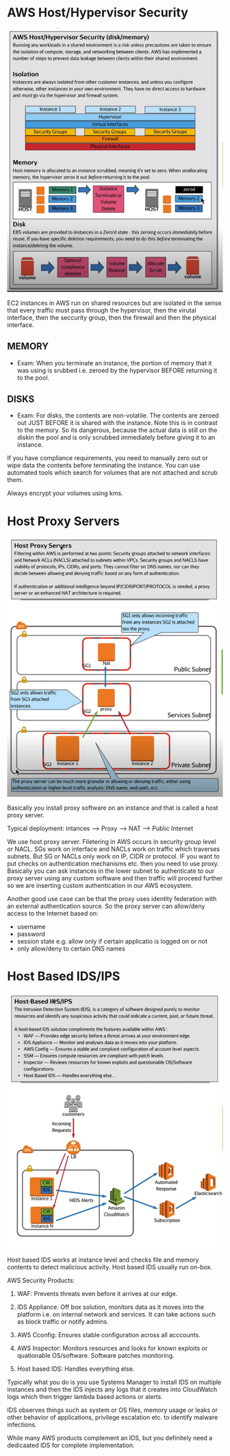 # AWS Host/Hypervisor Security

![stack Overflow](https://github.com/uashraf1981/AWS/blob/master/Security/hostandhypervisorsecurity.png)

EC2 instances in AWS run on shared resources but are isolated in the sense that every traffic must pass through the hypervisor, then the virutal interface, then the seccurity group, then the firewall and then the physical interface.

MEMORY
------
* Exam: When you terminate an instance, the portion of memory that it was using is srubbed i.e. zeroed by the hypervisor BEFORE returning it to the pool.

DISKS
-----
* Exam: For disks, the contents are non-volatile. The contents are zeroed out JUST BEFORE it is shared with the instance. Note this is in contrast to the memory. So its dangerous, because the actual data is still on the diskin the pool and is only scrubbed immediately before giving it to an instance.

If you have compliance requirements, you need to manually zero out or wipe data the contents before terminating the instance.
You can use automated tools which search for volumes that are not attached and scrub them.

Always encrypt your volumes using kms.

# Host Proxy Servers
![stack Overflow](https://github.com/uashraf1981/AWS/blob/master/Security/hostproxyservers.png)

Basically you install proxy software on an instance and that is called a host proxy server.

Typical deployment: intances --> Proxy --> NAT --> Public Internet

We use host proxy server. Filetering in AWS occurs in security group level or NACL. SGs work on interface and NACLs work on traffic which traverses subnets. But SG or NACLs only work on IP, CIDR or protocol. IF you want to put checks on authentication mechanisms etc. then you need to use proxy. Basically you can ask instances in the lower subnet to authenticate to our proxy server using any custom software and then traffic will proceed further so we are inserting custom authentication in our AWS ecosystem.

Another good use case can be that the proxy uses identity federation with an external authentication source. So the proxy server can allow/deny access to the Internet based on:

- username
- password
- session state e.g. allow only if certain applicatio is logged on or not
- only allow/deny to certain DNS names

# Host Based IDS/IPS

![stack Overflow](https://github.com/uashraf1981/AWS/blob/master/Security/hostbasedIDS.png)

Host based IDS works at instance level and checks file and memory contents to detect malicious activity. Host based IDS usually run on-box.

AWS Security Products:

1. WAF: Prevents threats even before it arrives at our edge.

2. IDS Appliance: Off box solution, monitors data as it moves into the platform i.e. on internal network and services. It can take actions such as block traffic or notify admins.

3. AWS Cconfig: Ensures stable configuration across all acccounts.

4. AWS Inspector: Monitors resources and looks for known exploits or quationable OS/software. Software patches monitoring.

5. Host based IDS: Handles everything else. 

Typically what you do is you use Systems Manager to install IDS on multiple instances and then the IDS injects any logs that it creates into CloudWatch logs which then trigger lambda based actions or alerts.

IDS observes things such as system or OS files, memory usage or leaks or other behavior of applications, privilege escalation etc. to identify malware infections.

While many AWS products complement an IDS, but you definitely need a dedicaated IDS for complete implementation.
